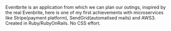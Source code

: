 Eventbrite is an application from which we can plan our outings, inspired by the real Evenbrite, here is one of my first achievements with microservices like Stripe(payment platform), SendGrid(automatised mails) and AWS3. Created in Ruby/RubyOnRails. No CSS effort.
